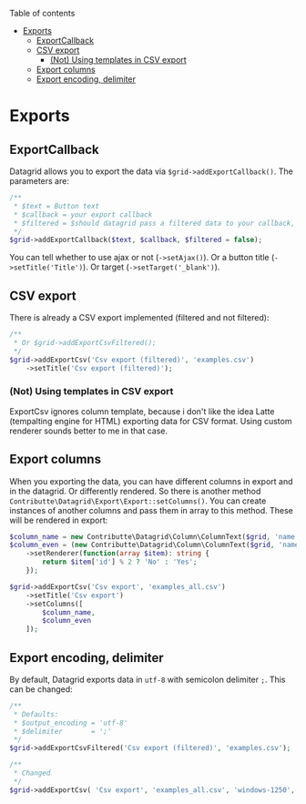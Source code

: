 Table of contents

- [Exports](#exports)
	- [ExportCallback](#exportcallback)
	- [CSV export](#csv-export)
		- [\(Not\) Using templates in CSV export](#not-using-templates-in-csv-export)
	- [Export columns](#export-columns)
	- [Export encoding, delimiter](#export-encoding-delimiter)

# Exports

## ExportCallback

Datagrid allows you to export the data via `$grid->addExportCallback()`. The parameters are:

```php
/**
 * $text = Button text
 * $callback = your export callback
 * $filtered = $should datagrid pass a filtered data to your callback, or all?
 */
$grid->addExportCallback($text, $callback, $filtered = false);
```

You can tell whether to use ajax or not (`->setAjax()`). Or a button title (`->setTitle('Title')`). Or target (`->setTarget('_blank')`).

## CSV export

There is already a CSV export implemented (filtered and not filtered):

```php
/**
 * Or $grid->addExportCsvFiltered();
 */
$grid->addExportCsv('Csv export (filtered)', 'examples.csv')
	->setTitle('Csv export (filtered)');
```

### (Not) Using templates in CSV export

ExportCsv ignores column template, because i don't like the idea Latte (tempalting engine for HTML) exporting data for CSV format. Using custom renderer sounds better to me in that case.

## Export columns

When you exporting the data, you can have different columns in export and in the datagrid. Or differently rendered. So there is another method `Contributte\Datagrid\Export\Export::setColumns()`. You can create instances of another columns and pass them in array to this method. These will be rendered in export:

```php
$column_name = new Contributte\Datagrid\Column\ColumnText($grid, 'name', 'name', 'Name');
$column_even = (new Contributte\Datagrid\Column\ColumnText($grid, 'name', 'even', 'Even ID (yes/no)'))
	->setRenderer(function(array $item): string {
		return $item['id'] % 2 ? 'No' : 'Yes';
	});

$grid->addExportCsv('Csv export', 'examples_all.csv')
	->setTitle('Csv export')
	->setColumns([
		$column_name,
		$column_even
	]);
```

## Export encoding, delimiter

By default, Datagrid exports data in `utf-8` with semicolon delimiter `;`. This can be changed:

```php
/**
 * Defaults:
 * $output_encoding = 'utf-8'
 * $delimiter       = ';'
 */
$grid->addExportCsvFiltered('Csv export (filtered)', 'examples.csv');

/**
 * Changed
 */
$grid->addExportCsv( 'Csv export', 'examples_all.csv', 'windows-1250', ',');
```
